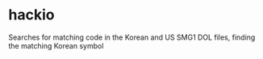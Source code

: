 # hackio
Searches for matching code in the Korean and US SMG1 DOL files, finding the matching Korean symbol
